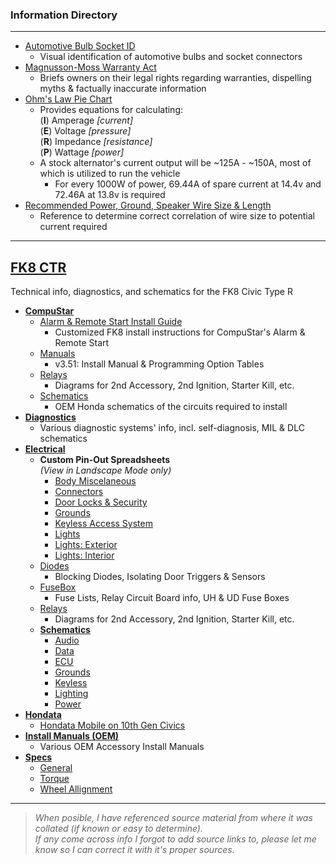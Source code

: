 ### Information Directory ###
---
* [Automotive Bulb Socket ID](Automotive%20Bulb%20Socket%20ID.pdf)
  - Visual identification of automotive bulbs and socket connectors
* [Magnusson-Moss Warranty Act](Magnusson-Moss%20Warranty%20Act.pdf)
  - Briefs owners on their legal rights regarding warranties, dispelling myths & factually inaccurate information
* [Ohm's Law Pie Chart](Ohm's%20Law%20Pie%20Chart.pdf)
  - Provides equations for calculating:<br>
    (**I**) Amperage _[current]_<br>
    (**E**) Voltage _[pressure]_<br>
    (**R**) Impedance _[resistance]_<br>
    (**P**) Wattage _[power]_<br>
  - A stock alternator's current output will be ~125A - ~150A, most of which is utilized to run the vehicle
    - For every 1000W of power, 69.44A of spare current at 14.4v and 72.46A at 13.8v is required
* [Recommended Power, Ground, Speaker Wire Size & Length](Recommended%20Power%2C%20Ground%2C%20Speaker%20Wire%20Size%20%26%20Length.pdf)
  - Reference to determine correct correlation of wire size to potential current required
---
## [FK8 CTR](FK8%20CTR) ##
Technical info, diagnostics, and schematics for the FK8 Civic Type R
* **[CompuStar](FK8%20CTR/Compustar)**
  * [Alarm & Remote Start Install Guide](FK8%20CTR/Compustar/Alarm%20%26%20Remote%20Start%20Install.pdf)
    * Customized FK8 install instructions for CompuStar's Alarm & Remote Start
  * [Manuals](FK8%20CTR/Compustar/Manuals)
    * v3.51: Install Manual & Programming Option Tables
  * [Relays](FK8%20CTR/Compustar/Relays)
    * Diagrams for 2nd Accessory, 2nd Ignition, Starter Kill, etc.
  * [Schematics](FK8%20CTR/Compustar/Schematics)
    * OEM Honda schematics of the circuits required to install
* **[Diagnostics](FK8%20CTR/Diagnostics)**
  * Various diagnostic systems' info, incl. self-diagnosis, MIL & DLC schematics
* **[Electrical](FK8%20CTR/Electrical)**
  * **Custom Pin-Out Spreadsheets** <br> _(View in Landscape Mode only)_
    * [Body Miscelaneous](FK8%20CTR/Electrical/Body%20Miscelaneous.xlsx)
    * [Connectors](FK8%20CTR/Electrical/Connectors.xlsx)
    * [Door Locks & Security](FK8%20CTR/Electrical/Door%20Locks%20%26%20Security.xlsx)
    * [Grounds](FK8%20CTR/Electrical/Grounds.xlsx)
    * [Keyless Access System](FK8%20CTR/Electrical/Keyless%20Access%20System.xlsx)
    * [Lights](FK8%20CTR/Electrical/Lights.xlsx)
    * [Lights: Exterior](FK8%20CTR/Electrical/Lights%20Exterior.xlsx)
    * [Lights: Interior](FK8%20CTR/Electrical/Lights%20Interior.xlsx)
  * [Diodes](FK8%20CTR/Electrical/Diodes)
    * Blocking Diodes, Isolating Door Triggers & Sensors
  * [FuseBox](FK8%20CTR/Electrical/FuseBox)
    * Fuse Lists, Relay Circuit Board info, UH & UD Fuse Boxes
  * [Relays](FK8%20CTR/Electrical/Relays)
    * Diagrams for 2nd Accessory, 2nd Ignition, Starter Kill, etc.
  * **[Schematics](FK8%20CTR/Electrical/Schematics)**
    * [Audio](FK8%20CTR/Electrical/Schematics/Audio)
    * [Data](FK8%20CTR/Electrical/Schematics/Data)
    * [ECU](FK8%20CTR/Electrical/Schematics/ECU)
    * [Grounds](FK8%20CTR/Electrical/Schematics/Grounds)
    * [Keyless](FK8%20CTR/Electrical/Schematics/Keyless)
    * [Lighting](FK8%20CTR/Electrical/Schematics/Lighting)
    * [Power](FK8%20CTR/Electrical/Schematics/Power)
* **[Hondata](FK8%20CTR/Hondata)**
  * [Hondata Mobile on 10th Gen Civics](FK8%20CTR/Hondata/Hondata%20Mobile%20on%2010th%20Gen%20Civics.pdf)
* **[Install Manuals (OEM)](FK8%20CTR/Install%20Manuals%20(OEM))**
  * Various OEM Accessory Install Manuals
* **[Specs](FK8%20CTR/Specs)**
  * [General](FK8%20CTR/Specs/General%20Specs.pdf)
  * [Torque](FK8%20CTR/Specs/Torque%20Specs.pdf)
  * [Wheel Allignment](FK8%20CTR/Specs/Wheel%20Alignment%20Specs.pdf)
---
> _When posible, I have referenced source material from where it was collated (if known or easy to determine). <br>If any come across info I forgot
> to add source links to, please let me know so I can correct it with it's proper sources._  
